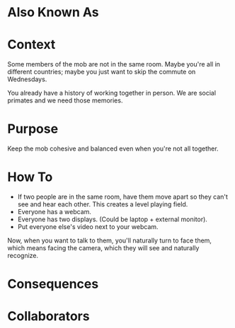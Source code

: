 ---
---
# Also Known As

# Context

Some members of the mob are not in the same room. Maybe you're all in different countries; maybe you just want to skip the commute on Wednesdays.

You already have a history of working together in person. We are social primates and we need those memories.

# Purpose

Keep the mob cohesive and balanced even when you're not all together.

# How To

- If two people are in the same room, have them move apart so they can't see and hear each other. This creates a level playing field.
- Everyone has a webcam.
- Everyone has two displays. (Could be laptop + external monitor).
- Put everyone else's video next to your webcam. 

Now, when you want to talk to them, you'll naturally turn to face them, which means facing the camera, which they will see and naturally recognize.


# Consequences

# Collaborators
